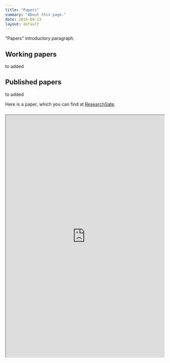 ```yaml
---
title: "Papers"
summary: "About this page."
date: 2016-04-13
layout: default
---
```


"Papers" introductory paragraph.

## Working papers
to added

## Published papers
to added

Here is a paper, which you can find at [ResearchGate](http://randyweisun.com).

<iframe style="margin: 10px 0 40px 0;" class="pdf-iframe" src="https://drive.google.com/file/d/0B-xXQEsWEjrUUmpBdkhIVS10YjA/preview" width="100%" height="768"></iframe>